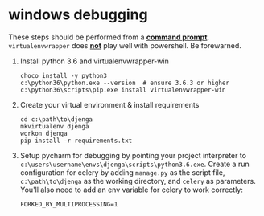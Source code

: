 # windows debugging

These steps should be performed from a <u>**command prompt**</u>.  
`virtualenvwrapper` does <u>**not**</u> play well with powershell.
Be forewarned.

1.  Install python 3.6 and virtualenvwrapper-win

        choco install -y python3
        c:\python36\python.exe --version  # ensure 3.6.3 or higher
        c:\python36\scripts\pip.exe install virtualenvwrapper-win
        
        
2.  Create your virtual environment & install requirements

        cd c:\path\to\djenga
        mkvirtualenv djenga
        workon djenga
        pip install -r requirements.txt
        
                  
3.  Setup pycharm for debugging by pointing your project interpreter to
    `c:\users\username\envs\djenga\scripts\python3.6.exe`.  Create a 
    run configuration for celery by adding `manage.py` as the 
    script file, `c:\path\to\djenga` as the working directory, and
    `celery` as parameters.  You'll also need to add an env variable
    for celery to work correctly:
    
        FORKED_BY_MULTIPROCESSING=1

        